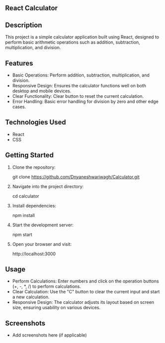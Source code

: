 ## React Calculator


## Description

This project is a simple calculator application built using React, designed to perform basic arithmetic operations such as addition, subtraction, multiplication, and division.

## Features

- Basic Operations: Perform addition, subtraction, multiplication, and division.
- Responsive Design: Ensures the calculator functions well on both desktop and mobile devices.
- Clear Functionality: Clear button to reset the current calculation.
- Error Handling: Basic error handling for division by zero and other edge cases.

## Technologies Used

- React
- CSS

## Getting Started

1. Clone the repository:
   
   git clone https://github.com/Dnyaneshwariwagh/Calculator.git

2. Navigate into the project directory:
   
   cd calculator

3. Install dependencies:
   
   npm install

4. Start the development server:
   
   npm start

5. Open your browser and visit:
   
   http://localhost:3000

## Usage

- Perform Calculations: Enter numbers and click on the operation buttons (+, -, *, /) to perform calculations.
- Clear Calculation: Use the "C" button to clear the current input and start a new calculation.
- Responsive Design: The calculator adjusts its layout based on screen size, ensuring usability on various devices.

## Screenshots

- Add screenshots here (if applicable)





